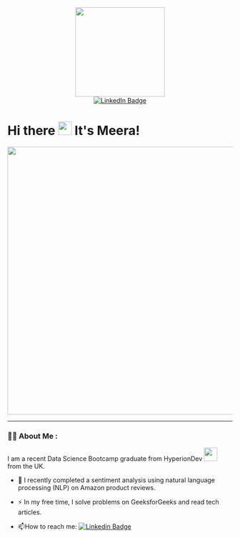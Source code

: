 <div id="container" align="center">
  <div id="header">
    <img src="https://media.giphy.com/media/3SL41WtN5l9DNdPJGs/giphy.gif" width="200" />
  </div>

  <div id="badges">
    <a href="https://www.linkedin.com/in/meeranirmal/">
      <img src="https://img.shields.io/badge/LinkedIn-blue?style=for-the-badge&logo=linkedin&logoColor=white" alt="LinkedIn Badge" />
    </a>
  </div>

  <div id="badges">
    <img src="https://komarev.com/ghpvc/?username=meera-nirmal&style=flat-square&color=blue" alt="" />
  </div>
</div>

<h1>
  Hi there
  <img src="https://media.giphy.com/media/hvRJCLFzcasrR4ia7z/giphy.gif" width="30px"/>
  It's Meera!
</h1>

<div align="center">
  <img src="https://media.giphy.com/media/76gAc4GxID1wC4cShi/giphy.gif" width="600" />
</div>

---


### :woman_technologist: About Me :

I am a recent Data Science Bootcamp graduate from HyperionDev <img src="https://media.giphy.com/media/WUlplcMpOCEmTGBtBW/giphy.gif" width="30"> from the UK.

- :telescope: I recently completed a sentiment analysis using natural language processing (NLP) on Amazon product reviews.

- :zap: In my free time, I solve problems on GeeksforGeeks and read tech articles.

- :mailbox:How to reach me: [![Linkedin Badge](https://img.shields.io/badge/-Meera-blue?style=flat&logo=Linkedin&logoColor=white)](https://www.linkedin.com/in/meeranirmal/)


